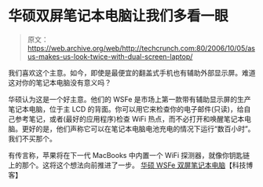 # 华硕双屏笔记本电脑让我们多看一眼

> 原文：<https://web.archive.org/web/http://techcrunch.com:80/2006/10/05/asus-makes-us-look-twice-with-dual-screen-laptop/>

我们喜欢这个主意。如今，即使是最便宜的翻盖式手机也有辅助外部显示屏。难道这对你的笔记本电脑没有意义吗？

华硕认为这是一个好主意。他们的 WSFe 是市场上第一款带有辅助显示屏的生产笔记本电脑，位于主 LCD 的背面。你可以用它来检查你的电子邮件(只读)，给自己参考笔记，或者(最好的应用程序)检查 WiFi 热点，而不必打开和唤醒笔记本电脑。更好的是，他们声称它可以在笔记本电脑电池充电的情况下运行“数百小时”。我们不买那个。

有传言称，苹果将在下一代 MacBooks 中内置一个 WiFi 探测器，就像你钥匙链上的那个。这将这个想法向前推进了一步。
 [华硕 WSFe 双屏笔记本电脑](https://web.archive.org/web/20150912232528/http://www.techeblog.com/index.php/tech-gadget/asus-w5fe-dual-screen-laptop)【科技博客】